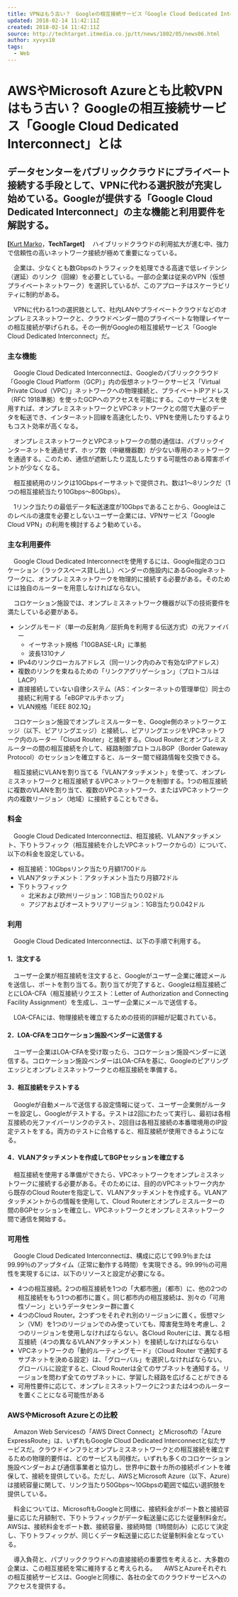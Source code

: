 ```yaml
---
title: VPNはもう古い？　Googleの相互接続サービス「Google Cloud Dedicated Interconnect」とは
updated: 2018-02-14 11:42:11Z
created: 2018-02-14 11:42:11Z
source: http://techtarget.itmedia.co.jp/tt/news/1802/05/news06.html
author: xyvyx10
tags:
  - Web
---
```


# AWSやMicrosoft Azureとも比較VPNはもう古い？ Googleの相互接続サービス「Google Cloud Dedicated Interconnect」とは

## データセンターをパブリッククラウドにプライベート接続する手段として、VPNに代わる選択肢が充実し始めている。Googleが提供する「Google Cloud Dedicated Interconnect」の主な機能と利用要件を解説する。

**[**[Kurt Marko](http://www.itmedia.co.jp/author/209876/)，**TechTarget]**
　ハイブリッドクラウドの利用拡大が進む中、強力で信頼性の高いネットワーク接続が極めて重要になっている。

　企業は、少なくとも数Gbpsのトラフィックを処理できる高速で低レイテンシ（遅延）のリンク（回線）を必要としている。一部の企業は従来のVPN（仮想プライベートネットワーク）を選択しているが、このアプローチはスケーラビリティに制約がある。

　VPNに代わる1つの選択肢として、社内LANやプライベートクラウドなどのオンプレミスネットワークと、クラウドベンダー間のプライベートな物理レイヤーの相互接続が挙げられる。その一例がGoogleの相互接続サービス「Google Cloud Dedicated Interconnect」だ。

### 主な機能

　Google Cloud Dedicated Interconnectは、Googleのパブリッククラウド「Google Cloud Platform（GCP）」内の仮想ネットワークサービス「Virtual Private Cloud（VPC）」ネットワークへの物理接続と、プライベートIPアドレス（RFC 1918準拠）を使ったGCPへのアクセスを可能にする。このサービスを使用すれば、オンプレミスネットワークとVPCネットワークとの間で大量のデータを転送でき、インターネット回線を高速化したり、VPNを使用したりするよりもコスト効率が高くなる。

　オンプレミスネットワークとVPCネットワークの間の通信は、パブリックインターネットを通過せず、ホップ数（中継機器数）が少ない専用のネットワークを通過する。このため、通信が遮断したり混乱したりする可能性のある障害ポイントが少なくなる。

　相互接続用のリンクは10Gbpsイーサネットで提供され、数は1～8リンクだ（1つの相互接続当たり10Gbps～80Gbps）。

　1リンク当たりの最低データ転送速度が10Gbpsであることから、Googleはこのレベルの速度を必要としないユーザー企業には、VPNサービス「Google Cloud VPN」の利用を検討するよう勧めている。

### 主な利用要件

　Google Cloud Dedicated Interconnectを使用するには、Google指定のコロケーション（ラックスペース貸し出し）ベンダーの施設内にあるGoogleネットワークに、オンプレミスネットワークを物理的に接続する必要がある。そのためには独自のルーターを用意しなければならない。

　コロケーション施設では、オンプレミスネットワーク機器が以下の技術要件を満たしている必要がある。

- シングルモード（単一の反射角／屈折角を利用する伝送方式）の光ファイバー
    - イーサネット規格「10GBASE-LR」に準拠
    - 波長1310ナノ
- IPv4のリンクローカルアドレス（同一リンク内のみで有効なIPアドレス）
- 複数のリンクを束ねるための「リンクアグリゲーション」（プロトコルはLACP）
- 直接接続していない自律システム（AS：インターネットの管理単位）同士の接続に利用する「eBGPマルチホップ」
- VLAN規格「IEEE 802.1Q」

　コロケーション施設でオンプレミスルーターを、Google側のネットワークエッジ（以下、ピアリングエッジ）と接続し、ピアリングエッジをVPCネットワーク内のルーター「Cloud Router」と接続する。Cloud Routerとオンプレミスルーターの間の相互接続を介して、経路制御プロトコルBGP（Border Gateway Protocol）のセッションを確立すると、ルーター間で経路情報を交換できる。

　相互接続にVLANを割り当てる「VLANアタッチメント」を使って、オンプレミスネットワークと相互接続するVPCネットワークを制御する。1つの相互接続に複数のVLANを割り当て、複数のVPCネットワーク、またはVPCネットワーク内の複数リージョン（地域）に接続することもできる。

### 料金

　Google Cloud Dedicated Interconnectは、相互接続、VLANアタッチメント、下りトラフィック（相互接続を介したVPCネットワークからの）について、以下の料金を設定している。

- 相互接続：10Gbpsリンク当たり月額1700ドル
- VLANアタッチメント：アタッチメント当たり月額72ドル
- 下りトラフィック
    - 北米および欧州リージョン：1GB当たり0.02ドル
    - アジアおよびオーストラリアリージョン：1GB当たり0.042ドル

### 利用

　Google Cloud Dedicated Interconnectは、以下の手順で利用する。

#### 1．注文する

　ユーザー企業が相互接続を注文すると、Googleがユーザー企業に確認メールを送信し、ポートを割り当てる。割り当てが完了すると、Googleは相互接続ごとにLOA-CFA（相互接続リクエスト：Letter of Authorization and Connecting Facility Assignment）を生成し、ユーザー企業にメールで送信する。

　LOA-CFAには、物理接続を確立するための技術的詳細が記載されている。

#### 2．LOA-CFAをコロケーション施設ベンダーに送信する

　ユーザー企業はLOA-CFAを受け取ったら、コロケーション施設ベンダーに送信する。コロケーション施設ベンダーはLOA-CFAを基に、Googleのピアリングエッジとオンプレミスネットワークとの相互接続を準備する。

#### 3．相互接続をテストする

　Googleが自動メールで送信する設定情報に従って、ユーザー企業側がルーターを設定し、Googleがテストする。テストは2回にわたって実行し、最初は各相互接続の光ファイバーリンクのテスト、2回目は各相互接続の本番環境用のIP設定テストをする。両方のテストに合格すると、相互接続が使用できるようになる。

#### 4．VLANアタッチメントを作成してBGPセッションを確立する

　相互接続を使用する準備ができたら、VPCネットワークをオンプレミスネットワークに接続する必要がある。そのためには、目的のVPCネットワーク内から既存のCloud Routerを指定して、VLANアタッチメントを作成する。VLANアタッチメントからの情報を使用して、Cloud Routerとオンプレミスルーターの間のBGPセッションを確立し、VPCネットワークとオンプレミスネットワーク間で通信を開始する。

### 可用性

　Google Cloud Dedicated Interconnectは、構成に応じて99.9％または99.99％のアップタイム（正常に動作する時間）を実現できる。99.99％の可用性を実現するには、以下のリソースと設定が必要になる。

- 4つの相互接続。2つの相互接続を1つの「大都市圏」（都市）に、他の2つの相互接続をもう1つの都市に置く。同じ都市内の相互接続は、別々の「可用性ゾーン」というデータセンター群に置く
- 4つのCloud Router。2つずつをそれぞれ別のリージョンに置く。仮想マシン（VM）を1つのリージョンでのみ使っていても、障害発生時を考慮し、2つのリージョンを使用しなければならない。各Cloud Routerには、異なる相互接続（4つの異なるVLANアタッチメント）を接続しなければならない
- VPCネットワークの「動的ルーティングモード」（Cloud Router で通知するサブネットを決める設定）は、「グローバル」を選択しなければならない。グローバルに設定すると、Cloud Routerは全てのサブネットを通知する。リージョンを問わず全てのサブネットに、学習した経路を広げることができる
- 可用性要件に応じて、オンプレミスネットワークに2つまたは4つのルーターを置くことになる可能性がある

### AWSやMicrosoft Azureとの比較

　Amazon Web Servicesの「AWS Direct Connect」とMicrosoftの「Azure ExpressRoute」は、いずれもGoogle Cloud Dedicated Interconnectと似たサービスだ。クラウドインフラとオンプレミスネットワークとの相互接続を確立するための物理的要件は、どのサービスも同様だ。いずれも多くのコロケーション施設ベンダーおよび通信事業者と協力し、世界中に数十カ所の接続ポイントを確保して、接続を提供している。ただし、AWSとMicrosoft Azure（以下、Azure）は接続容量に関して、リンク当たり50Gbps～10Gbpsの範囲で幅広い選択肢を提供している。

　料金については、MicrosoftもGoogleと同様に、接続料金がポート数と接続容量に応じた月額制で、下りトラフィックがデータ転送量に応じた従量制料金だ。AWSは、接続料金をポート数、接続容量、接続時間（1時間刻み）に応じて決定し、下りトラフィックが、同じくデータ転送量に応じた従量制料金となっている。

　導入負荷と、パブリッククラウドへの直接接続の重要性を考えると、大多数の企業は、この相互接続を常に維持すると考えられる。
　AWSとAzureそれぞれの相互接続サービスは、Googleと同様に、各社の全てのクラウドサービスへのアクセスを提供する。